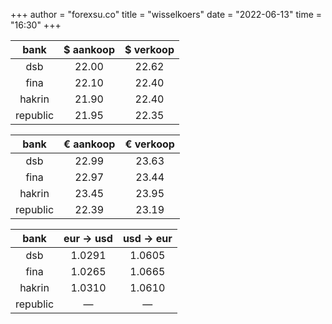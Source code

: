 +++
author = "forexsu.co"
title = "wisselkoers"
date = "2022-06-13"
time = "16:30"
+++

bank|$ aankoop|$ verkoop
:-----:|:-----:|:-----:
dsb  |22.00|22.62
fina  |22.10|22.40
hakrin  |21.90|22.40
republic  |21.95|22.35

bank|€ aankoop|€ verkoop
:-----:|:-----:|:-----:
dsb  |22.99|23.63
fina  |22.97|23.44
hakrin  |23.45|23.95
republic  |22.39|23.19

bank|eur → usd|usd → eur
:-----:|:-----:|:-----:
dsb  |1.0291|1.0605
fina  |1.0265|1.0665
hakrin  |1.0310|1.0610
republic  |—|—
